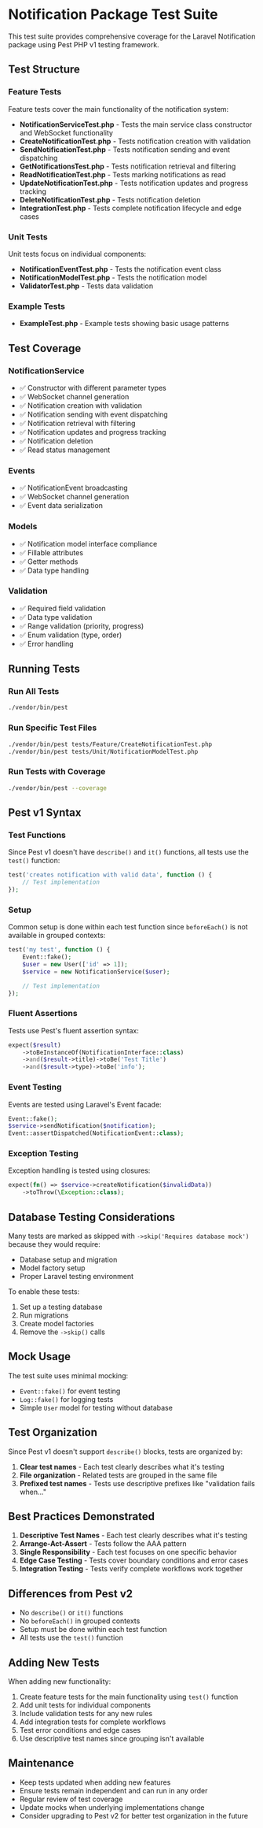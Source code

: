 # Notification Package Test Suite

This test suite provides comprehensive coverage for the Laravel Notification package using Pest PHP v1 testing framework.

## Test Structure

### Feature Tests

Feature tests cover the main functionality of the notification system:

- **NotificationServiceTest.php** - Tests the main service class constructor and WebSocket functionality
- **CreateNotificationTest.php** - Tests notification creation with validation
- **SendNotificationTest.php** - Tests notification sending and event dispatching
- **GetNotificationsTest.php** - Tests notification retrieval and filtering
- **ReadNotificationTest.php** - Tests marking notifications as read
- **UpdateNotificationTest.php** - Tests notification updates and progress tracking
- **DeleteNotificationTest.php** - Tests notification deletion
- **IntegrationTest.php** - Tests complete notification lifecycle and edge cases

### Unit Tests

Unit tests focus on individual components:

- **NotificationEventTest.php** - Tests the notification event class
- **NotificationModelTest.php** - Tests the notification model
- **ValidatorTest.php** - Tests data validation

### Example Tests

- **ExampleTest.php** - Example tests showing basic usage patterns

## Test Coverage

### NotificationService

- ✅ Constructor with different parameter types
- ✅ WebSocket channel generation
- ✅ Notification creation with validation
- ✅ Notification sending with event dispatching
- ✅ Notification retrieval with filtering
- ✅ Notification updates and progress tracking
- ✅ Notification deletion
- ✅ Read status management

### Events

- ✅ NotificationEvent broadcasting
- ✅ WebSocket channel generation
- ✅ Event data serialization

### Models

- ✅ Notification model interface compliance
- ✅ Fillable attributes
- ✅ Getter methods
- ✅ Data type handling

### Validation

- ✅ Required field validation
- ✅ Data type validation
- ✅ Range validation (priority, progress)
- ✅ Enum validation (type, order)
- ✅ Error handling

## Running Tests

### Run All Tests

```bash
./vendor/bin/pest
```

### Run Specific Test Files

```bash
./vendor/bin/pest tests/Feature/CreateNotificationTest.php
./vendor/bin/pest tests/Unit/NotificationModelTest.php
```

### Run Tests with Coverage

```bash
./vendor/bin/pest --coverage
```

## Pest v1 Syntax

### Test Functions

Since Pest v1 doesn't have `describe()` and `it()` functions, all tests use the `test()` function:

```php
test('creates notification with valid data', function () {
    // Test implementation
});
```

### Setup

Common setup is done within each test function since `beforeEach()` is not available in grouped contexts:

```php
test('my test', function () {
    Event::fake();
    $user = new User(['id' => 1]);
    $service = new NotificationService($user);

    // Test implementation
});
```

### Fluent Assertions

Tests use Pest's fluent assertion syntax:

```php
expect($result)
    ->toBeInstanceOf(NotificationInterface::class)
    ->and($result->title)->toBe('Test Title')
    ->and($result->type)->toBe('info');
```

### Event Testing

Events are tested using Laravel's Event facade:

```php
Event::fake();
$service->sendNotification($notification);
Event::assertDispatched(NotificationEvent::class);
```

### Exception Testing

Exception handling is tested using closures:

```php
expect(fn() => $service->createNotification($invalidData))
    ->toThrow(\Exception::class);
```

## Database Testing Considerations

Many tests are marked as skipped with `->skip('Requires database mock')` because they would require:

- Database setup and migration
- Model factory setup
- Proper Laravel testing environment

To enable these tests:

1. Set up a testing database
2. Run migrations
3. Create model factories
4. Remove the `->skip()` calls

## Mock Usage

The test suite uses minimal mocking:

- `Event::fake()` for event testing
- `Log::fake()` for logging tests
- Simple `User` model for testing without database

## Test Organization

Since Pest v1 doesn't support `describe()` blocks, tests are organized by:

1. **Clear test names** - Each test clearly describes what it's testing
2. **File organization** - Related tests are grouped in the same file
3. **Prefixed test names** - Tests use descriptive prefixes like "validation fails when..."

## Best Practices Demonstrated

1. **Descriptive Test Names** - Each test clearly describes what it's testing
2. **Arrange-Act-Assert** - Tests follow the AAA pattern
3. **Single Responsibility** - Each test focuses on one specific behavior
4. **Edge Case Testing** - Tests cover boundary conditions and error cases
5. **Integration Testing** - Tests verify complete workflows work together

## Differences from Pest v2

- No `describe()` or `it()` functions
- No `beforeEach()` in grouped contexts
- Setup must be done within each test function
- All tests use the `test()` function

## Adding New Tests

When adding new functionality:

1. Create feature tests for the main functionality using `test()` function
2. Add unit tests for individual components
3. Include validation tests for any new rules
4. Add integration tests for complete workflows
5. Test error conditions and edge cases
6. Use descriptive test names since grouping isn't available

## Maintenance

- Keep tests updated when adding new features
- Ensure tests remain independent and can run in any order
- Regular review of test coverage
- Update mocks when underlying implementations change
- Consider upgrading to Pest v2 for better test organization in the future
